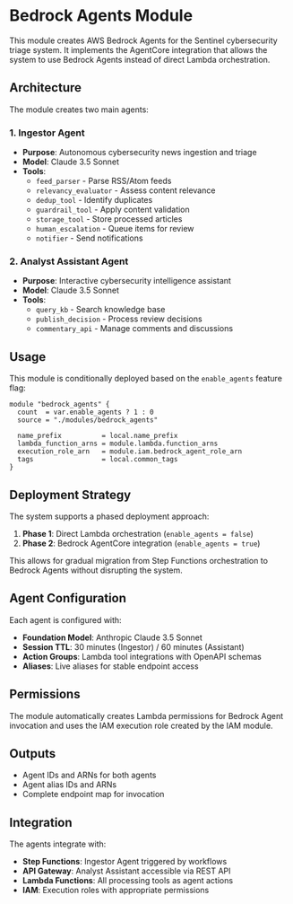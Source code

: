 # Bedrock Agents Module

This module creates AWS Bedrock Agents for the Sentinel cybersecurity triage system. It implements the AgentCore integration that allows the system to use Bedrock Agents instead of direct Lambda orchestration.

## Architecture

The module creates two main agents:

### 1. Ingestor Agent
- **Purpose**: Autonomous cybersecurity news ingestion and triage
- **Model**: Claude 3.5 Sonnet
- **Tools**: 
  - `feed_parser` - Parse RSS/Atom feeds
  - `relevancy_evaluator` - Assess content relevance
  - `dedup_tool` - Identify duplicates
  - `guardrail_tool` - Apply content validation
  - `storage_tool` - Store processed articles
  - `human_escalation` - Queue items for review
  - `notifier` - Send notifications

### 2. Analyst Assistant Agent
- **Purpose**: Interactive cybersecurity intelligence assistant
- **Model**: Claude 3.5 Sonnet
- **Tools**:
  - `query_kb` - Search knowledge base
  - `publish_decision` - Process review decisions
  - `commentary_api` - Manage comments and discussions

## Usage

This module is conditionally deployed based on the `enable_agents` feature flag:

```hcl
module "bedrock_agents" {
  count  = var.enable_agents ? 1 : 0
  source = "./modules/bedrock_agents"

  name_prefix          = local.name_prefix
  lambda_function_arns = module.lambda.function_arns
  execution_role_arn   = module.iam.bedrock_agent_role_arn
  tags                 = local.common_tags
}
```

## Deployment Strategy

The system supports a phased deployment approach:

1. **Phase 1**: Direct Lambda orchestration (`enable_agents = false`)
2. **Phase 2**: Bedrock AgentCore integration (`enable_agents = true`)

This allows for gradual migration from Step Functions orchestration to Bedrock Agents without disrupting the system.

## Agent Configuration

Each agent is configured with:
- **Foundation Model**: Anthropic Claude 3.5 Sonnet
- **Session TTL**: 30 minutes (Ingestor) / 60 minutes (Assistant)
- **Action Groups**: Lambda tool integrations with OpenAPI schemas
- **Aliases**: Live aliases for stable endpoint access

## Permissions

The module automatically creates Lambda permissions for Bedrock Agent invocation and uses the IAM execution role created by the IAM module.

## Outputs

- Agent IDs and ARNs for both agents
- Agent alias IDs and ARNs
- Complete endpoint map for invocation

## Integration

The agents integrate with:
- **Step Functions**: Ingestor Agent triggered by workflows
- **API Gateway**: Analyst Assistant accessible via REST API
- **Lambda Functions**: All processing tools as agent actions
- **IAM**: Execution roles with appropriate permissions